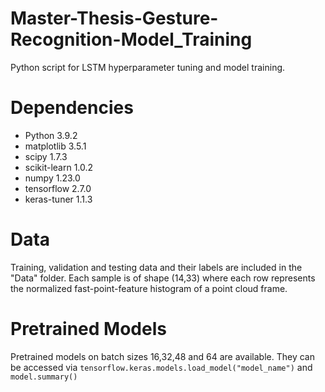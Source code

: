# Master-Thesis-Gesture-Recognition-Model_Training
Python script for LSTM hyperparameter tuning and model training. 

# Dependencies
- Python 3.9.2
- matplotlib 3.5.1
- scipy 1.7.3
- scikit-learn  1.0.2
- numpy 1.23.0
- tensorflow 2.7.0
- keras-tuner 1.1.3
# Data
Training, validation and testing data and their labels are included in the "Data" folder. Each sample is of shape (14,33) where each row represents the normalized fast-point-feature histogram of a point cloud frame.
# Pretrained Models
Pretrained models on batch sizes 16,32,48 and 64 are available. They can be accessed via `tensorflow.keras.models.load_model("model_name")` and `model.summary()`

